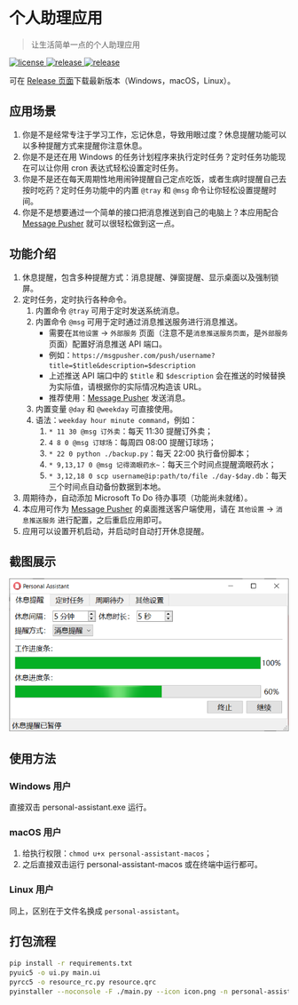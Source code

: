 ﻿# 个人助理应用
> 让生活简单一点的个人助理应用


<p>
  <a href="https://raw.githubusercontent.com/songquanpeng/personal-assistant/main/LICENSE">
    <img src="https://img.shields.io/github/license/songquanpeng/personal-assistant?color=brightgreen" alt="license">
  </a>
  <a href="https://github.com/songquanpeng/personal-assistant/releases/latest">
    <img src="https://img.shields.io/github/v/release/songquanpeng/personal-assistant?color=brightgreen&include_prereleases" alt="release">
  </a>
  <a href="https://github.com/songquanpeng/personal-assistant/releases/latest">
    <img src="https://img.shields.io/github/downloads/songquanpeng/personal-assistant/total?color=brightgreen&include_prereleases" alt="release">
  </a>
</p>

可在 [Release 页面](https://github.com/songquanpeng/personal-assistant/releases)下载最新版本（Windows，macOS，Linux）。

## 应用场景
1. 你是不是经常专注于学习工作，忘记休息，导致用眼过度？休息提醒功能可以以多种提醒方式来提醒你注意休息。
2. 你是不是还在用 Windows 的任务计划程序来执行定时任务？定时任务功能现在可以让你用 cron 表达式轻松设置定时任务。
3. 你是不是还在每天周期性地用闹钟提醒自己定点吃饭，或者生病时提醒自己去按时吃药？定时任务功能中的内置 `@tray` 和  `@msg` 命令让你轻松设置提醒时间。
4. 你是不是想要通过一个简单的接口把消息推送到自己的电脑上？本应用配合 [Message Pusher](https://github.com/songquanpeng/message-pusher) 就可以很轻松做到这一点。 

## 功能介绍
1. 休息提醒，包含多种提醒方式：消息提醒、弹窗提醒、显示桌面以及强制锁屏。
2. 定时任务，定时执行各种命令。
   1. 内置命令 `@tray` 可用于定时发送系统消息。
   2. 内置命令 `@msg` 可用于定时通过消息推送服务进行消息推送。
      + 需要在`其他设置` -> `外部服务` 页面（注意不是`消息推送服务页面`，是`外部服务`页面）配置好消息推送 API 端口。
      + 例如：`https://msgpusher.com/push/username?title=$title&description=$description`
      + 上述推送 API 端口中的 `$title` 和 `$description` 会在推送的时候替换为实际值，请根据你的实际情况构造该 URL。
      + 推荐使用：[Message Pusher](https://github.com/songquanpeng/message-pusher) 发送消息。
   3. 内置变量 `@day` 和 `@weekday` 可直接使用。
   4. 语法：`weekday hour minute command`，例如：
      1. `* 11 30 @msg 订外卖`：每天 11:30 提醒订外卖；
      2. `4 8 0 @msg 订球场`：每周四 08:00 提醒订球场；
      3. `* 22 0 python ./backup.py`：每天 22:00 执行备份脚本；
      4. `* 9,13,17 0 @msg 记得滴眼药水~`：每天三个时间点提醒滴眼药水；
      5. `* 3,12,18 0 scp username@ip:path/to/file ./day-$day.db`：每天三个时间点自动备份数据到本地。
3. 周期待办，自动添加 Microsoft To Do 待办事项（功能尚未就绪）。
4. 本应用可作为 [Message Pusher](https://github.com/songquanpeng/message-pusher) 的桌面推送客户端使用，请在 `其他设置` -> `消息推送服务` 进行配置，之后重启应用即可。
5. 应用可以设置开机启动，并启动时自动打开休息提醒。

## 截图展示
![demo](demo.png)

## 使用方法
### Windows 用户  
直接双击 personal-assistant.exe 运行。

### macOS 用户
1. 给执行权限：`chmod u+x personal-assistant-macos`；
2. 之后直接双击运行 personal-assistant-macos 或在终端中运行都可。

### Linux 用户
同上，区别在于文件名换成 `personal-assistant`。

## 打包流程
```bash
pip install -r requirements.txt
pyuic5 -o ui.py main.ui
pyrcc5 -o resource_rc.py resource.qrc 
pyinstaller --noconsole -F ./main.py --icon icon.png -n personal-assistant.exe
```
